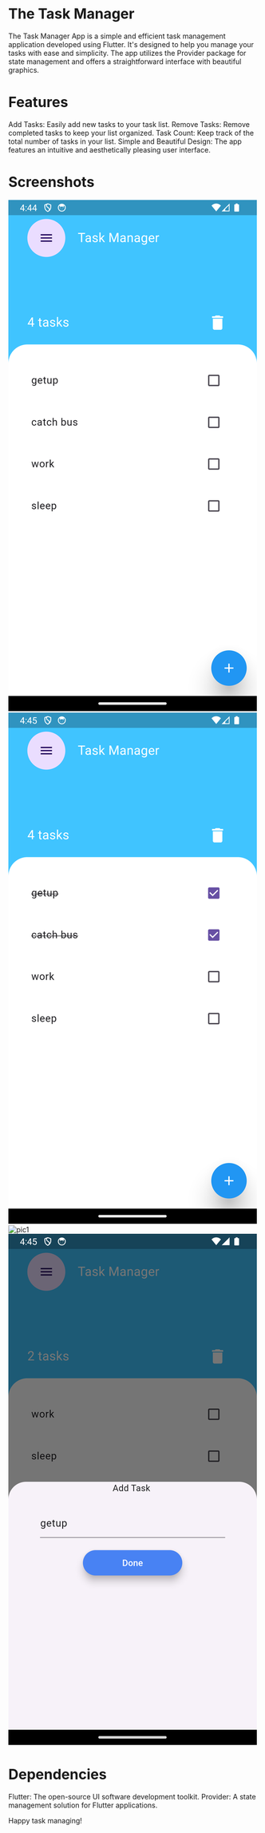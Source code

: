  # The Task Manager
The Task Manager App is a simple and efficient task management application developed using Flutter. It's designed to help you manage your tasks with ease and simplicity. The app utilizes the Provider package for state management and offers a straightforward interface with beautiful graphics.

 # Features
Add Tasks: Easily add new tasks to your task list.
Remove Tasks: Remove completed tasks to keep your list organized.
Task Count: Keep track of the total number of tasks in your list.
Simple and Beautiful Design: The app features an intuitive and aesthetically pleasing user interface.

 # Screenshots
 ![pic1](screenshots/pic1.png)
 ![pic1](screenshots/pic2.png)
 ![pic1](screenshots/pic3.png.png)
 ![pic1](screenshots/pic4.png)



 # Dependencies
Flutter: The open-source UI software development toolkit.
Provider: A state management solution for Flutter applications.



Happy task managing!